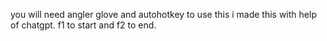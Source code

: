 you will need angler glove and autohotkey to use this i made this with help of chatgpt.
f1 to start and f2 to end.
